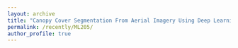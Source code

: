 ```yaml
---
layout: archive
title: "Canopy Cover Segmentation From Aerial Imagery Using Deep Learning"
permalink: /recently/ML205/
author_profile: true
---
```

